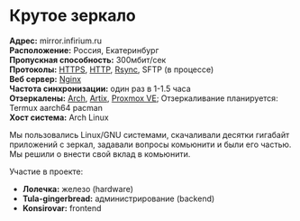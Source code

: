 # Крутое зеркало
**Адрес:** mirror.infirium.ru <br>
**Расположение:** Россия, Екатеринбург <br>
**Пропускная способность:** 300мбит/сек <br>
**Протоколы:** [HTTPS](https://mirror.infirium.ru/), [HTTP](http://mirror.infirium.ru/), [Rsync](rsync://mirror.legalloli.net/public),  SFTP (в процессе) <br>
**Веб сервер:** [Nginx](https://nginx.org/) <br>
**Частота синхронизации:** один раз в 1-1.5 часа <br>
**Отзеркалены:** [Arch](https://archlinux.org/), [Artix](https://artixlinux.org/), [Proxmox VE](https://www.proxmox.com/en/proxmox-virtual-environment/); Отзеркаливание планируется: Termux aarch64 pacman <br>
**Хост система:** Arch Linux <br>

Мы пользовались Linux/GNU системами, скачаливали десятки гигабайт приложений с зеркал, задавали вопросы комьюнити и были его частью. Мы решили о внести свой вклад в комьюнити.

Участие в проекте:
- **Лолечка:** железо (hardware)
- **Tula-gingerbread:** администрирование (backend)
- **Konsirovar:** frontend

